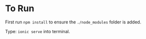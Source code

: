 # To Run

First run `npm install` to ensure the `./node_modules` folder is added.

Type: `ionic serve` into terminal.

